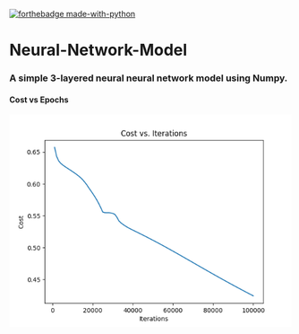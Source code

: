 [![forthebadge made-with-python](http://ForTheBadge.com/images/badges/made-with-python.svg)](https://www.python.org/)
# Neural-Network-Model
### A simple 3-layered neural neural network model using Numpy.
#### Cost vs Epochs
![](Figure_1.png)